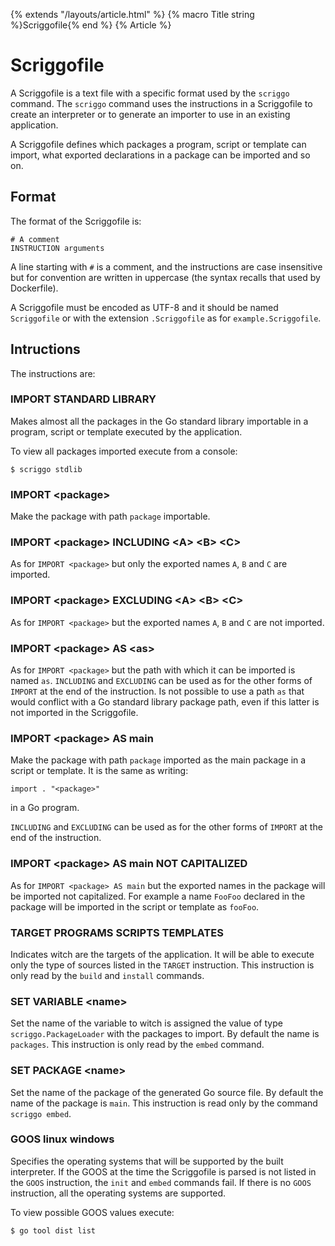 {% extends "/layouts/article.html" %}
{% macro Title string %}Scriggofile{% end %}
{% Article %}

# Scriggofile

A Scriggofile is a text file with a specific format used by the `scriggo` command.
The `scriggo` command uses the instructions in a Scriggofile to create an
interpreter or to generate an importer to use in an existing application.

A Scriggofile defines which packages a program, script or template can import,
what exported declarations in a package can be imported and so on.  

## Format

The format of the Scriggofile is:

```
# A comment
INSTRUCTION arguments
```

A line starting with `#` is a comment, and the instructions are case
insensitive but for convention are written in uppercase (the syntax recalls
that used by Dockerfile). 

A Scriggofile must be encoded as UTF-8 and it should be named `Scriggofile`
or with the extension `.Scriggofile` as for `example.Scriggofile`.

## Intructions

The instructions are:

### IMPORT STANDARD LIBRARY 

Makes almost all the packages in the Go standard library importable in a program, script or template
executed by the application.

To view all packages imported execute from a console:

```
$ scriggo stdlib
```

### IMPORT &lt;package&gt;

Make the package with path `package` importable.
 
### IMPORT &lt;package&gt; INCLUDING &lt;A&gt; &lt;B&gt; &lt;C&gt;

As for `IMPORT <package>` but only the exported names `A`, `B` and `C` are imported.

### IMPORT &lt;package&gt; EXCLUDING &lt;A&gt; &lt;B&gt; &lt;C&gt;

As for `IMPORT <package>` but the exported names `A`, `B` and `C` are not imported.  

### IMPORT &lt;package&gt; AS &lt;as&gt;

As for `IMPORT <package>` but the path with which it can be imported is named `as`.
`INCLUDING` and `EXCLUDING` can be used as for the other forms of `IMPORT` at the end of
the instruction. Is not possible to use a path `as` that would conflict with a Go
standard library package path, even if this latter is not imported in the Scriggofile.
    
### IMPORT &lt;package&gt; AS main

Make the package with path `package` imported as the main package in a script or template.
It is the same as writing:

```
import . "<package>"
```
in a Go program.

`INCLUDING` and `EXCLUDING` can be used as for the other forms of `IMPORT` at the end
of the instruction.

### IMPORT &lt;package&gt; AS main NOT CAPITALIZED

As for `IMPORT <package> AS main` but the exported names in the package will be imported
not capitalized. For example a name `FooFoo` declared in the package will be imported in
the script or template as `fooFoo`.

### TARGET PROGRAMS SCRIPTS TEMPLATES

Indicates witch are the targets of the application. It will be able to execute only the
type of sources listed in the `TARGET` instruction. This instruction is only read by the
`build` and `install` commands.

### SET VARIABLE &lt;name&gt; 

Set the name of the variable to witch is assigned the value of type `scriggo.PackageLoader`
with the packages to import. By default the name is `packages`. This instruction is only
read by the `embed` command. 

### SET PACKAGE &lt;name&gt;

Set the name of the package of the generated Go source file. By default the name of the
package is `main`. This instruction is read only by the command `scriggo embed`.

### GOOS linux windows

Specifies the operating systems that will be supported by the built interpreter.
If the GOOS at the time the Scriggofile is parsed is not listed in the `GOOS` instruction,
the `init` and `embed` commands fail. If there is no `GOOS` instruction, all the
operating systems are supported.

To view possible GOOS values execute:
```
$ go tool dist list
```
